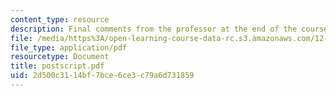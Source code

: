 ```yaml
---
content_type: resource
description: Final comments from the professor at the end of the course text.
file: /media/https%3A/open-learning-course-data-rc.s3.amazonaws.com/12-810-dynamics-of-the-atmosphere-spring-2008/2d500c3114bf7bce6ce3c79a6d731859_postscript.pdf
file_type: application/pdf
resourcetype: Document
title: postscript.pdf
uid: 2d500c31-14bf-7bce-6ce3-c79a6d731859
---
```

